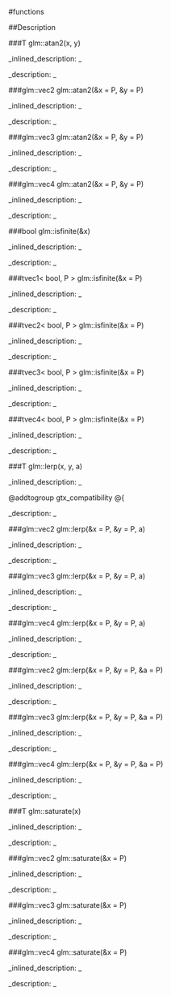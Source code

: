 #functions


<!--
_visible: True_
_advanced: False_
-->

##Description





<!----------------------------------------------------------------------------->

###T glm::atan2(x, y)

<!--
_syntax: glm::atan2(x, y)_
_name: glm::atan2_
_returns: T_
_returns_description: _
_parameters: T x, T y_
_version_started: 0.10.0_
_version_deprecated: _
_summary: _
_constant: False_
_static: False_
_visible: True_
_advanced: False_
-->

_inlined_description: _







_description: _







<!----------------------------------------------------------------------------->

###glm::vec2 glm::atan2(&x = P, &y = P)

<!--
_syntax: glm::atan2(&x = P, &y = P)_
_name: glm::atan2_
_returns: glm::vec2_
_returns_description: _
_parameters: const glm::vec2 &x=P, const glm::vec2 &y=P_
_version_started: 0.10.0_
_version_deprecated: _
_summary: _
_constant: False_
_static: False_
_visible: True_
_advanced: False_
-->

_inlined_description: _







_description: _







<!----------------------------------------------------------------------------->

###glm::vec3 glm::atan2(&x = P, &y = P)

<!--
_syntax: glm::atan2(&x = P, &y = P)_
_name: glm::atan2_
_returns: glm::vec3_
_returns_description: _
_parameters: const glm::vec3 &x=P, const glm::vec3 &y=P_
_version_started: 0.10.0_
_version_deprecated: _
_summary: _
_constant: False_
_static: False_
_visible: True_
_advanced: False_
-->

_inlined_description: _







_description: _







<!----------------------------------------------------------------------------->

###glm::vec4 glm::atan2(&x = P, &y = P)

<!--
_syntax: glm::atan2(&x = P, &y = P)_
_name: glm::atan2_
_returns: glm::vec4_
_returns_description: _
_parameters: const glm::vec4 &x=P, const glm::vec4 &y=P_
_version_started: 0.10.0_
_version_deprecated: _
_summary: _
_constant: False_
_static: False_
_visible: True_
_advanced: False_
-->

_inlined_description: _







_description: _







<!----------------------------------------------------------------------------->

###bool glm::isfinite(&x)

<!--
_syntax: glm::isfinite(&x)_
_name: glm::isfinite_
_returns: bool_
_returns_description: _
_parameters: const genType &x_
_version_started: 0.10.0_
_version_deprecated: _
_summary: _
_constant: False_
_static: False_
_visible: True_
_advanced: False_
-->

_inlined_description: _







_description: _







<!----------------------------------------------------------------------------->

###tvec1< bool, P > glm::isfinite(&x = P)

<!--
_syntax: glm::isfinite(&x = P)_
_name: glm::isfinite_
_returns: tvec1< bool, P >_
_returns_description: _
_parameters: const glm::vec1 &x=P_
_version_started: 0.10.0_
_version_deprecated: _
_summary: _
_constant: False_
_static: False_
_visible: True_
_advanced: False_
-->

_inlined_description: _







_description: _







<!----------------------------------------------------------------------------->

###tvec2< bool, P > glm::isfinite(&x = P)

<!--
_syntax: glm::isfinite(&x = P)_
_name: glm::isfinite_
_returns: tvec2< bool, P >_
_returns_description: _
_parameters: const glm::vec2 &x=P_
_version_started: 0.10.0_
_version_deprecated: _
_summary: _
_constant: False_
_static: False_
_visible: True_
_advanced: False_
-->

_inlined_description: _







_description: _







<!----------------------------------------------------------------------------->

###tvec3< bool, P > glm::isfinite(&x = P)

<!--
_syntax: glm::isfinite(&x = P)_
_name: glm::isfinite_
_returns: tvec3< bool, P >_
_returns_description: _
_parameters: const glm::vec3 &x=P_
_version_started: 0.10.0_
_version_deprecated: _
_summary: _
_constant: False_
_static: False_
_visible: True_
_advanced: False_
-->

_inlined_description: _







_description: _







<!----------------------------------------------------------------------------->

###tvec4< bool, P > glm::isfinite(&x = P)

<!--
_syntax: glm::isfinite(&x = P)_
_name: glm::isfinite_
_returns: tvec4< bool, P >_
_returns_description: _
_parameters: const glm::vec4 &x=P_
_version_started: 0.10.0_
_version_deprecated: _
_summary: _
_constant: False_
_static: False_
_visible: True_
_advanced: False_
-->

_inlined_description: _







_description: _







<!----------------------------------------------------------------------------->

###T glm::lerp(x, y, a)

<!--
_syntax: glm::lerp(x, y, a)_
_name: glm::lerp_
_returns: T_
_returns_description: _
_parameters: T x, T y, T a_
_version_started: 0.10.0_
_version_deprecated: _
_summary: _
_constant: False_
_static: False_
_visible: True_
_advanced: False_
-->

_inlined_description: _

@addtogroup gtx_compatibility
@{





_description: _







<!----------------------------------------------------------------------------->

###glm::vec2 glm::lerp(&x = P, &y = P, a)

<!--
_syntax: glm::lerp(&x = P, &y = P, a)_
_name: glm::lerp_
_returns: glm::vec2_
_returns_description: _
_parameters: const glm::vec2 &x=P, const glm::vec2 &y=P, T a_
_version_started: 0.10.0_
_version_deprecated: _
_summary: _
_constant: False_
_static: False_
_visible: True_
_advanced: False_
-->

_inlined_description: _







_description: _







<!----------------------------------------------------------------------------->

###glm::vec3 glm::lerp(&x = P, &y = P, a)

<!--
_syntax: glm::lerp(&x = P, &y = P, a)_
_name: glm::lerp_
_returns: glm::vec3_
_returns_description: _
_parameters: const glm::vec3 &x=P, const glm::vec3 &y=P, T a_
_version_started: 0.10.0_
_version_deprecated: _
_summary: _
_constant: False_
_static: False_
_visible: True_
_advanced: False_
-->

_inlined_description: _







_description: _







<!----------------------------------------------------------------------------->

###glm::vec4 glm::lerp(&x = P, &y = P, a)

<!--
_syntax: glm::lerp(&x = P, &y = P, a)_
_name: glm::lerp_
_returns: glm::vec4_
_returns_description: _
_parameters: const glm::vec4 &x=P, const glm::vec4 &y=P, T a_
_version_started: 0.10.0_
_version_deprecated: _
_summary: _
_constant: False_
_static: False_
_visible: True_
_advanced: False_
-->

_inlined_description: _







_description: _







<!----------------------------------------------------------------------------->

###glm::vec2 glm::lerp(&x = P, &y = P, &a = P)

<!--
_syntax: glm::lerp(&x = P, &y = P, &a = P)_
_name: glm::lerp_
_returns: glm::vec2_
_returns_description: _
_parameters: const glm::vec2 &x=P, const glm::vec2 &y=P, const glm::vec2 &a=P_
_version_started: 0.10.0_
_version_deprecated: _
_summary: _
_constant: False_
_static: False_
_visible: True_
_advanced: False_
-->

_inlined_description: _







_description: _







<!----------------------------------------------------------------------------->

###glm::vec3 glm::lerp(&x = P, &y = P, &a = P)

<!--
_syntax: glm::lerp(&x = P, &y = P, &a = P)_
_name: glm::lerp_
_returns: glm::vec3_
_returns_description: _
_parameters: const glm::vec3 &x=P, const glm::vec3 &y=P, const glm::vec3 &a=P_
_version_started: 0.10.0_
_version_deprecated: _
_summary: _
_constant: False_
_static: False_
_visible: True_
_advanced: False_
-->

_inlined_description: _







_description: _







<!----------------------------------------------------------------------------->

###glm::vec4 glm::lerp(&x = P, &y = P, &a = P)

<!--
_syntax: glm::lerp(&x = P, &y = P, &a = P)_
_name: glm::lerp_
_returns: glm::vec4_
_returns_description: _
_parameters: const glm::vec4 &x=P, const glm::vec4 &y=P, const glm::vec4 &a=P_
_version_started: 0.10.0_
_version_deprecated: _
_summary: _
_constant: False_
_static: False_
_visible: True_
_advanced: False_
-->

_inlined_description: _







_description: _







<!----------------------------------------------------------------------------->

###T glm::saturate(x)

<!--
_syntax: glm::saturate(x)_
_name: glm::saturate_
_returns: T_
_returns_description: _
_parameters: T x_
_version_started: 0.10.0_
_version_deprecated: _
_summary: _
_constant: False_
_static: False_
_visible: True_
_advanced: False_
-->

_inlined_description: _







_description: _







<!----------------------------------------------------------------------------->

###glm::vec2 glm::saturate(&x = P)

<!--
_syntax: glm::saturate(&x = P)_
_name: glm::saturate_
_returns: glm::vec2_
_returns_description: _
_parameters: const glm::vec2 &x=P_
_version_started: 0.10.0_
_version_deprecated: _
_summary: _
_constant: False_
_static: False_
_visible: True_
_advanced: False_
-->

_inlined_description: _







_description: _







<!----------------------------------------------------------------------------->

###glm::vec3 glm::saturate(&x = P)

<!--
_syntax: glm::saturate(&x = P)_
_name: glm::saturate_
_returns: glm::vec3_
_returns_description: _
_parameters: const glm::vec3 &x=P_
_version_started: 0.10.0_
_version_deprecated: _
_summary: _
_constant: False_
_static: False_
_visible: True_
_advanced: False_
-->

_inlined_description: _







_description: _







<!----------------------------------------------------------------------------->

###glm::vec4 glm::saturate(&x = P)

<!--
_syntax: glm::saturate(&x = P)_
_name: glm::saturate_
_returns: glm::vec4_
_returns_description: _
_parameters: const glm::vec4 &x=P_
_version_started: 0.10.0_
_version_deprecated: _
_summary: _
_constant: False_
_static: False_
_visible: True_
_advanced: False_
-->

_inlined_description: _







_description: _







<!----------------------------------------------------------------------------->


